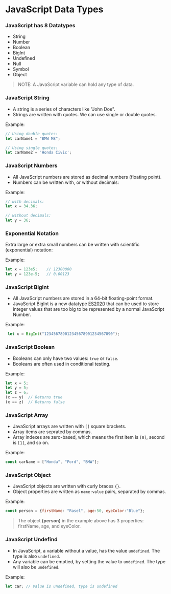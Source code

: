 # JavaScript Data Types
### JavaScript has 8 Datatypes
* String
* Number
* Boolean
* BigInt
* Undefined
* Null
* Symbol
* Object
> NOTE: A JavaScript variable can hold any type of data.
### JavaScript String
* A string is a series of characters like "John Doe".
* Strings are written with quotes. We can use single or double quotes.

Example:
```js
// Using double quotes:
let carName1 = "BMW M8";
```
```js
// Using single quotes:
let carName2 = 'Honda Civic';
```

### JavaScript Numbers
* All JavaScript numbers are stored as decimal numbers (floating point).
* Numbers can be written with, or without decimals:

Example:
```js
// with decimals:
let x = 34.36;
```
```js
// without decimals:
let y = 36;
```
### Exponential Notation
Extra large or extra small numbers can be written with scientific (exponential) notation:

Example:
```js
let x = 123e5;    // 12300000
let y = 123e-5;   // 0.00123
```

### JavaScript BigInt
* All JavaScript numbers are stored in a 64-bit floating-point format.
* JavaScript BigInt is a new datatype [ES2020](https://www.w3schools.com/js/js_2020.asp) that can be used to store integer values that are too big to be represented by a normal JavaScript Number.

Example:
```js
 let x = BigInt("123456789012345678901234567890"); 
```
### JavaScript Boolean
* Booleans can only have two values: `true` or `false`.
* Booleans are often used in conditional testing.

Example:
```js
let x = 5;
let y = 5;
let z = 6;
(x == y)  // Returns true
(x == z)  // Returns false
```
### JavaScript Array
* JavaScript arrays are written with `[]` square brackets.
* Array items are seprated by commas.
* Array indexes are zero-based, which means the first item is `[0]`, second is `[1]`, and so on.

Example:
```js
const carName = ["Honda", "Ford", "BMW"];
```
### JavaScript Object
* JavaScript objects are written with curly braces `{}`.
* Object properties are written as `name:value` pairs, separated by commas.

Example:
```js
const person = {firstName: "Rasel", age:50, eyeColor:"Blue"};
```
> The object **(person)** in the example above has 3 properties: firstName, age, and eyeColor.

### JavaScript Undefind
* In JavaScript, a variable without a value, has the value `undefined`. The type is also `undefined`.
* Any variable can be emptied, by setting the value to `undefined`. The type will also be `undefined`.

Example: 
```js 
let car; // Value is undefined, type is undefined 
```